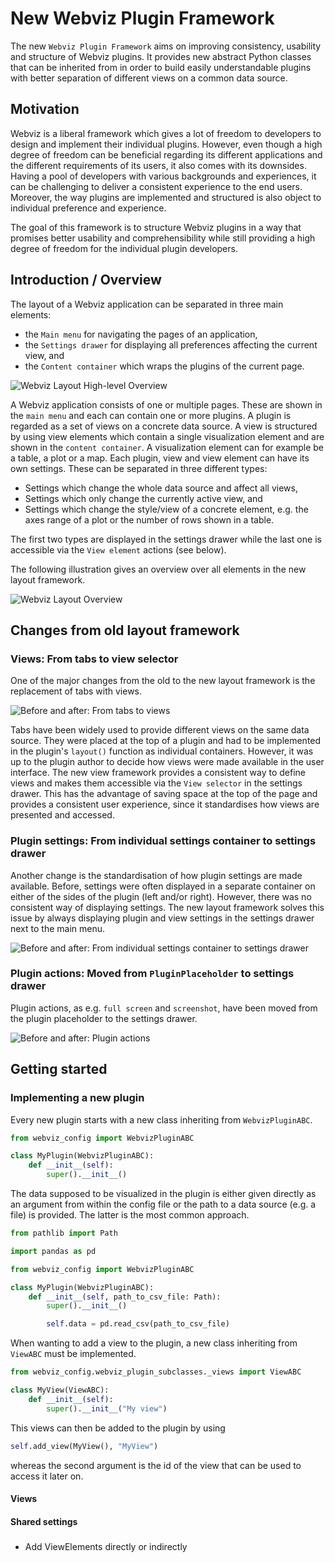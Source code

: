 # New Webviz Plugin Framework

The new `Webviz Plugin Framework` aims on improving consistency, usability and structure of Webviz plugins. It provides
new abstract Python classes that can be inherited from in order to build easily understandable plugins with better 
separation of different views on a common data source.

## Motivation

Webviz is a liberal framework which gives a lot of freedom to developers to design and implement their individual 
plugins. However, even though a high degree of freedom can be beneficial regarding its different applications and the 
different requirements of its users, it also comes with its downsides. Having a pool of developers with various 
backgrounds and experiences, it can be challenging to deliver a consistent experience to the end users. Moreover,
the way plugins are implemented and structured is also object to individual preference and experience.

The goal of this framework is to structure Webviz plugins in a way that promises better usability and comprehensibility
while still providing a high degree of freedom for the individual plugin developers.

## Introduction / Overview

The layout of a Webviz application can be separated in three main elements: 

- the `Main menu` for navigating the pages of an application, 
- the `Settings drawer` for displaying all preferences affecting the current view, and
- the `Content container` which wraps the plugins of the current page.

![Webviz Layout High-level Overview](/assets/high-level-overview.png)

A Webviz application consists of one or multiple pages. These are shown in the `main menu` and each can contain one or 
more plugins. A plugin is regarded as a set of views on a concrete data source. A view is structured by using view 
elements which contain a single visualization element and are shown in the `content container`. A visualization element 
can for example be a table, a plot or a map. Each plugin, view and view element can have its own settings. 
These can be separated in three different types:

- Settings which change the whole data source and affect all views,
- Settings which only change the currently active view, and
- Settings which change the style/view of a concrete element, e.g. the axes range of a plot or the number of rows shown 
in a table.

The first two types are displayed in the settings drawer while the last one is accessible via the `View element` actions 
(see below).

The following illustration gives an overview over all elements in the new layout framework.

![Webviz Layout Overview](/assets/webviz-layout-overview.png)
 
## Changes from old layout framework

### Views: From tabs to view selector

One of the major changes from the old to the new layout framework is the replacement of tabs with views.

![Before and after: From tabs to views](/assets/before-after-tabs-views.png)

Tabs have been widely used to provide different views on the same data source. They were placed at the top of a plugin 
and had to be implemented in the plugin's `layout()` function as individual containers. However, it was up to the 
plugin author to decide how views were made available in the user interface. The new view framework provides a 
consistent way to define views and makes them accessible via the `View selector` in the settings drawer. This has the 
advantage of saving space at the top of the page and provides a consistent user experience, since it standardises how
views are presented and accessed.  

### Plugin settings: From individual settings container to settings drawer

Another change is the standardisation of how plugin settings are made available. Before, settings were often displayed
in a separate container on either of the sides of the plugin (left and/or right). However, there was no consistent way 
of displaying settings. The new layout framework solves this issue by always displaying plugin and view settings in the 
settings drawer next to the main menu.

![Before and after: From individual settings container to settings drawer](/assets/before-after-settings.png)

### Plugin actions: Moved from `PluginPlaceholder` to settings drawer

Plugin actions, as e.g. `full screen` and `screenshot`, have been moved from the plugin placeholder to the settings 
drawer.

![Before and after: Plugin actions](/assets/before-after-plugin-actions.png)

## Getting started

### Implementing a new plugin

Every new plugin starts with a new class inheriting from `WebvizPluginABC`.

```python
from webviz_config import WebvizPluginABC

class MyPlugin(WebvizPluginABC):
    def __init__(self):
        super().__init__()
```

The data supposed to be visualized in the plugin is either given directly as an argument from within the config file or the path to a data source (e.g. a file) is provided. The latter is the most common approach.

```python
from pathlib import Path

import pandas as pd

from webviz_config import WebvizPluginABC

class MyPlugin(WebvizPluginABC):
    def __init__(self, path_to_csv_file: Path):
        super().__init__()

        self.data = pd.read_csv(path_to_csv_file)
```

When wanting to add a view to the plugin, a new class inheriting from `ViewABC` must be implemented.

```python
from webviz_config.webviz_plugin_subclasses._views import ViewABC

class MyView(ViewABC):
    def __init__(self):
        super().__init__("My view")
```

This views can then be added to the plugin by using

```python
self.add_view(MyView(), "MyView")
```

whereas the second argument is the id of the view that can be used to access it later on.

#### Views

#### Shared settings

###

- Add ViewElements directly or indirectly
